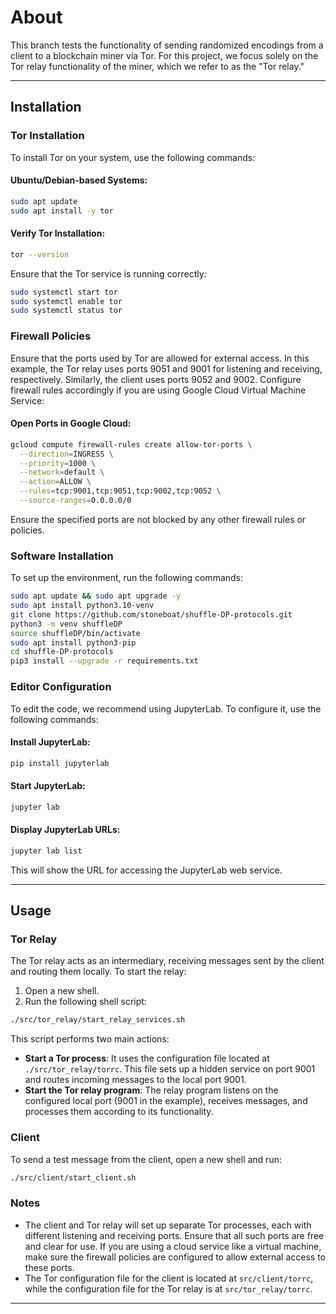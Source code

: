 # About

This branch tests the functionality of sending randomized encodings from a client to a blockchain miner via Tor. For this project, we focus solely on the Tor relay functionality of the miner, which we refer to as the "Tor relay."

---

## Installation

### Tor Installation

To install Tor on your system, use the following commands:

#### Ubuntu/Debian-based Systems:
```bash
sudo apt update
sudo apt install -y tor
```

#### Verify Tor Installation:
```bash
tor --version
```

Ensure that the Tor service is running correctly:
```bash
sudo systemctl start tor
sudo systemctl enable tor
sudo systemctl status tor
```


### Firewall Policies

Ensure that the ports used by Tor are allowed for external access. In this example, the Tor relay uses ports 9051 and 9001 for listening and receiving, respectively. Similarly, the client uses ports 9052 and 9002. Configure firewall rules accordingly if you are using Google Cloud Virtual Machine Service:

#### Open Ports in Google Cloud:
```bash
gcloud compute firewall-rules create allow-tor-ports \
  --direction=INGRESS \
  --priority=1000 \
  --network=default \
  --action=ALLOW \
  --rules=tcp:9001,tcp:9051,tcp:9002,tcp:9052 \
  --source-ranges=0.0.0.0/0
```

Ensure the specified ports are not blocked by any other firewall rules or policies.

### Software Installation

To set up the environment, run the following commands:

```bash
sudo apt update && sudo apt upgrade -y
sudo apt install python3.10-venv
git clone https://github.com/stoneboat/shuffle-DP-protocols.git
python3 -m venv shuffleDP
source shuffleDP/bin/activate
sudo apt install python3-pip
cd shuffle-DP-protocols
pip3 install --upgrade -r requirements.txt
```


### Editor Configuration
To edit the code, we recommend using JupyterLab. To configure it, use the following commands:

#### Install JupyterLab:
```bash
pip install jupyterlab
```

#### Start JupyterLab:
```bash
jupyter lab
```

#### Display JupyterLab URLs:
```bash
jupyter lab list
```

This will show the URL for accessing the JupyterLab web service.

---

## Usage

### Tor Relay

The Tor relay acts as an intermediary, receiving messages sent by the client and routing them locally. To start the relay:

1. Open a new shell.
2. Run the following shell script:

```bash
./src/tor_relay/start_relay_services.sh
```

This script performs two main actions:
- **Start a Tor process**: It uses the configuration file located at `./src/tor_relay/torrc`. This file sets up a hidden service on port 9001 and routes incoming messages to the local port 9001.
- **Start the Tor relay program**: The relay program listens on the configured local port (9001 in the example), receives messages, and processes them according to its functionality.

### Client

To send a test message from the client, open a new shell and run:

```bash
./src/client/start_client.sh
```

### Notes

- The client and Tor relay will set up separate Tor processes, each with different listening and receiving ports. Ensure that all such ports are free and clear for use. If you are using a cloud service like a virtual machine, make sure the firewall policies are configured to allow external access to these ports.
- The Tor configuration file for the client is located at `src/client/torrc`, while the configuration file for the Tor relay is at `src/tor_relay/torrc`.

---
